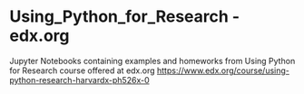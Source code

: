 # Using_Python_for_Research - edx.org
Jupyter Notebooks containing examples and homeworks from Using Python for Research course offered at edx.org
https://www.edx.org/course/using-python-research-harvardx-ph526x-0
